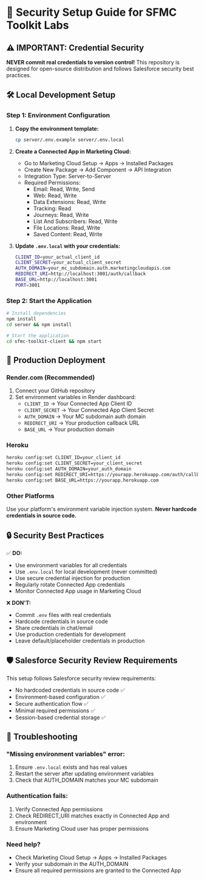 # 🔐 Security Setup Guide for SFMC Toolkit Labs

## ⚠️ IMPORTANT: Credential Security

**NEVER commit real credentials to version control!** This repository is designed for open-source distribution and follows Salesforce security best practices.

## 🛠️ Local Development Setup

### Step 1: Environment Configuration

1. **Copy the environment template:**
   ```bash
   cp server/.env.example server/.env.local
   ```

2. **Create a Connected App in Marketing Cloud:**
   - Go to Marketing Cloud Setup → Apps → Installed Packages
   - Create New Package → Add Component → API Integration
   - Integration Type: Server-to-Server
   - Required Permissions:
     - Email: Read, Write, Send
     - Web: Read, Write  
     - Data Extensions: Read, Write
     - Tracking: Read
     - Journeys: Read, Write
     - List And Subscribers: Read, Write
     - File Locations: Read, Write
     - Saved Content: Read, Write

3. **Update `.env.local` with your credentials:**
   ```bash
   CLIENT_ID=your_actual_client_id
   CLIENT_SECRET=your_actual_client_secret
   AUTH_DOMAIN=your_mc_subdomain.auth.marketingcloudapis.com
   REDIRECT_URI=http://localhost:3001/auth/callback
   BASE_URL=http://localhost:3001
   PORT=3001
   ```

### Step 2: Start the Application

```bash
# Install dependencies
npm install
cd server && npm install

# Start the application
cd sfmc-toolkit-client && npm start
```

## 🚀 Production Deployment

### Render.com (Recommended)
1. Connect your GitHub repository
2. Set environment variables in Render dashboard:
   - `CLIENT_ID` → Your Connected App Client ID
   - `CLIENT_SECRET` → Your Connected App Client Secret  
   - `AUTH_DOMAIN` → Your MC subdomain auth domain
   - `REDIRECT_URI` → Your production callback URL
   - `BASE_URL` → Your production domain

### Heroku
```bash
heroku config:set CLIENT_ID=your_client_id
heroku config:set CLIENT_SECRET=your_client_secret
heroku config:set AUTH_DOMAIN=your_auth_domain
heroku config:set REDIRECT_URI=https://yourapp.herokuapp.com/auth/callback
heroku config:set BASE_URL=https://yourapp.herokuapp.com
```

### Other Platforms
Use your platform's environment variable injection system. **Never hardcode credentials in source code.**

## 🔒 Security Best Practices

✅ **DO:**
- Use environment variables for all credentials
- Use `.env.local` for local development (never committed)
- Use secure credential injection for production
- Regularly rotate Connected App credentials
- Monitor Connected App usage in Marketing Cloud

❌ **DON'T:**
- Commit `.env` files with real credentials
- Hardcode credentials in source code
- Share credentials in chat/email
- Use production credentials for development
- Leave default/placeholder credentials in production

## 🛡️ Salesforce Security Review Requirements

This setup follows Salesforce security review requirements:
- No hardcoded credentials in source code ✅
- Environment-based configuration ✅
- Secure authentication flow ✅
- Minimal required permissions ✅
- Session-based credential storage ✅

## 🔧 Troubleshooting

### "Missing environment variables" error:
1. Ensure `.env.local` exists and has real values
2. Restart the server after updating environment variables
3. Check that AUTH_DOMAIN matches your MC subdomain

### Authentication fails:
1. Verify Connected App permissions
2. Check REDIRECT_URI matches exactly in Connected App and environment
3. Ensure Marketing Cloud user has proper permissions

### Need help?
- Check Marketing Cloud Setup → Apps → Installed Packages
- Verify your subdomain in the AUTH_DOMAIN
- Ensure all required permissions are granted to the Connected App
